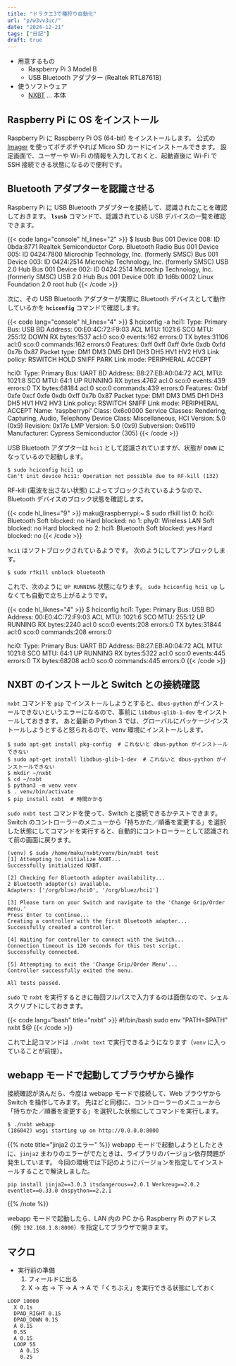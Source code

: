 ```yaml
---
title: "ドラクエ3で種狩り自動化"
url: "p/w3vv3uc/"
date: "2024-12-21"
tags: ["日記"]
draft: true
---
```


- 用意するもの
  - Raspberry Pi 3 Model B
  - USB Bluetooth アダプター (Realtek RTL8761B)
- 使うソフトウェア
  - [NXBT](https://github.com/Brikwerk/nxbt/) ... 本体


Raspberry Pi に OS をインストール
----

Raspberry Pi に Raspberry Pi OS (64-bit) をインストールします。
公式の [Imager](https://www.raspberrypi.com/software/) を使ってポチポチやれば Micro SD カードにインストールできます。
設定画面で、ユーザーや Wi-Fi の情報を入力しておくと、起動直後に Wi-Fi で SSH 接続できる状態になるので便利です。


Bluetooth アダプターを認識させる
----

Raspberry Pi に USB Bluetooth アダプターを接続して、認識されたことを確認しておきます。
**`lsusb`** コマンドで、認識されている USB デバイスの一覧を確認できます。

{{< code lang="console" hl_lines="2" >}}
$ lsusb
Bus 001 Device 008: ID 0bda:8771 Realtek Semiconductor Corp. Bluetooth Radio
Bus 001 Device 005: ID 0424:7800 Microchip Technology, Inc. (formerly SMSC)
Bus 001 Device 003: ID 0424:2514 Microchip Technology, Inc. (formerly SMSC) USB 2.0 Hub
Bus 001 Device 002: ID 0424:2514 Microchip Technology, Inc. (formerly SMSC) USB 2.0 Hub
Bus 001 Device 001: ID 1d6b:0002 Linux Foundation 2.0 root hub
{{< /code >}}

次に、その USB Bluetooth アダプターが実際に Bluetooth デバイスとして動作しているかを **`hciconfig`** コマンドで確認します。

{{< code lang="console" hl_lines="4" >}}
$ hciconfig -a
hci1:	Type: Primary  Bus: USB
	BD Address: 00:E0:4C:72:F9:03  ACL MTU: 1021:6  SCO MTU: 255:12
	DOWN
	RX bytes:1537 acl:0 sco:0 events:162 errors:0
	TX bytes:31106 acl:0 sco:0 commands:162 errors:0
	Features: 0xff 0xff 0xff 0xfe 0xdb 0xfd 0x7b 0x87
	Packet type: DM1 DM3 DM5 DH1 DH3 DH5 HV1 HV2 HV3
	Link policy: RSWITCH HOLD SNIFF PARK
	Link mode: PERIPHERAL ACCEPT

hci0:	Type: Primary  Bus: UART
	BD Address: B8:27:EB:A0:04:72  ACL MTU: 1021:8  SCO MTU: 64:1
	UP RUNNING
	RX bytes:4762 acl:0 sco:0 events:439 errors:0
	TX bytes:68184 acl:0 sco:0 commands:439 errors:0
	Features: 0xbf 0xfe 0xcf 0xfe 0xdb 0xff 0x7b 0x87
	Packet type: DM1 DM3 DM5 DH1 DH3 DH5 HV1 HV2 HV3
	Link policy: RSWITCH SNIFF
	Link mode: PERIPHERAL ACCEPT
	Name: 'raspberrypi'
	Class: 0x6c0000
	Service Classes: Rendering, Capturing, Audio, Telephony
	Device Class: Miscellaneous,
	HCI Version: 5.0 (0x9)  Revision: 0x17e
	LMP Version: 5.0 (0x9)  Subversion: 0x6119
	Manufacturer: Cypress Semiconductor (305)
{{< /code >}}

USB Bluetooth アダプターは `hci1` として認識されていますが、状態が `DOWN` になっているので起動します。

```console
$ sudo hciconfig hci1 up
Can't init device hci1: Operation not possible due to RF-kill (132)
```

RF-kill (電波を出さない状態) によってブロックされているようなので、Bluetooth デバイスのブロック状態を確認します。

{{< code hl_lines="9" >}}
maku@raspberrypi:~ $ sudo rfkill list
0: hci0: Bluetooth
	Soft blocked: no
	Hard blocked: no
1: phy0: Wireless LAN
	Soft blocked: no
	Hard blocked: no
2: hci1: Bluetooth
	Soft blocked: yes
	Hard blocked: no
{{< /code >}}

`hci1` はソフトブロックされているようです。
次のようにしてアンブロックします。

```
$ sudo rfkill unblock bluetooth
```

これで、次のように `UP RUNNING` 状態になります。
`sudo hciconfig hci1 up` しなくても自動で立ち上がるようです。

{{< code hl_liknes="4" >}}
$ hciconfig
hci1:	Type: Primary  Bus: USB
	BD Address: 00:E0:4C:72:F9:03  ACL MTU: 1021:6  SCO MTU: 255:12
	UP RUNNING
	RX bytes:2240 acl:0 sco:0 events:208 errors:0
	TX bytes:31844 acl:0 sco:0 commands:208 errors:0

hci0:	Type: Primary  Bus: UART
	BD Address: B8:27:EB:A0:04:72  ACL MTU: 1021:8  SCO MTU: 64:1
	UP RUNNING 
	RX bytes:5322 acl:0 sco:0 events:445 errors:0
	TX bytes:68208 acl:0 sco:0 commands:445 errors:0
{{< /code >}}


NXBT のインストールと Switch との接続確認
----

`nxbt` コマンドを `pip` でインストールしようとすると、`dbus-python` がインストールできないというエラーになるので、事前に `libdbus-glib-1-dev` をインストールしておきます。
あと最新の Python 3 では、グローバルにパッケージインストールしようとすると怒られるので、venv 環境にインストールします。

```console
$ sudo apt-get install pkg-config  # これないと dbus-python がインストールできない
$ sudo apt-get install libdbus-glib-1-dev  # これないと dbus-python がインストールできない
$ mkdir ~/nxbt
$ cd ~/nxbt
$ python3 -m venv venv
$ . venv/bin/activate
$ pip install nxbt  # 時間かかる
```

`sudo nxbt test` コマンドを使って、Switch と接続できるかテストできます。
Switch のコントローラーのメニューから「持ちかた／順番を変更する」を選択した状態にしてコマンドを実行すると、自動的にコントローラーとして認識されて前の画面に戻ります。

```
(venv) $ sudo /home/maku/nxbt/venv/bin/nxbt test
[1] Attempting to initialize NXBT...
Successfully initialized NXBT.

[2] Checking for Bluetooth adapter availability...
2 Bluetooth adapter(s) available.
Adapters: ['/org/bluez/hci0', '/org/bluez/hci1']

[3] Please turn on your Switch and navigate to the 'Change Grip/Order menu.'
Press Enter to continue...
Creating a controller with the first Bluetooth adapter...
Successfully created a controller.

[4] Waiting for controller to connect with the Switch...
Connection timeout is 120 seconds for this test script.
Successfully connected.

[5] Attempting to exit the 'Change Grip/Order Menu'...
Controller successfully exited the menu.

All tests passed.
```

`sudo` で `nxbt` を実行するときに毎回フルパスで入力するのは面倒なので、シェルスクリプトにしておきます。

{{< code lang="bash" title="nxbt" >}}
#!/bin/bash
sudo env "PATH=$PATH" nxbt $@
{{< /code >}}

これで上記コマンドは `./nxbt text` で実行できるようになります（`venv` に入っていることが前提）。


webapp モードで起動してブラウザから操作
----

接続確認が済んだら、今度は webapp モードで接続して、Web ブラウザから Switch を操作してみます。
先ほどと同様に、コントローラーのメニューから「持ちかた／順番を変更する」を選択した状態にしてコマンドを実行します。

```
$ ./nxbt webapp
(186042) wsgi starting up on http://0.0.0.0:8000
```

{{% note title="jinja2 のエラー" %}}
webapp モードで起動しようとしたときに、`jinja2` まわりのエラーがでたときは、ライブラリのバージョン依存問題が発生しています。
今回の環境では下記のようにバージョンを指定してインストールすることで解決しました。

```
pip install jinja2==3.0.3 itsdangerous==2.0.1 Werkzeug==2.0.2 eventlet==0.33.0 dnspython==2.2.1
```
{{% /note %}}

webapp モードで起動したら、LAN 内の PC から Raspberry Pi のアドレス（例: `192.168.1.8:8000`）を指定してブラウザで開きます。



マクロ
----

- 実行前の準備
  1. フィールドに出る
  2. X → 右 → 下 → A → A で「くちぶえ」を実行できる状態にしておく

```
LOOP 10000
  X 0.1s
  DPAD_RIGHT 0.1S
  DPAD_DOWN 0.1S
  A 0.1S
  0.5S
  A 0.1S
  LOOP 55
    A 0.1S
    0.2S
```

